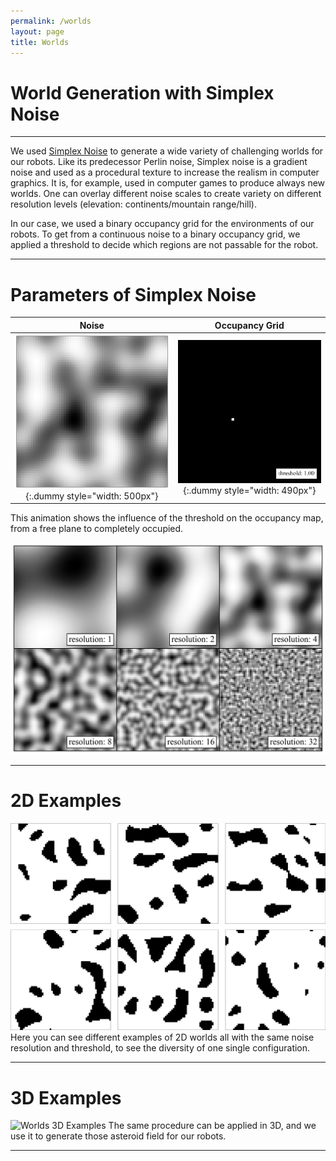 ```yaml
---
permalink: /worlds
layout: page
title: Worlds
---
```


# World Generation with Simplex Noise
---
We used [Simplex Noise](https://en.wikipedia.org/wiki/Simplex_noise) to generate a wide variety of challenging worlds for our robots.
Like its predecessor Perlin noise, Simplex noise is a gradient noise and used as a procedural texture to increase the realism in computer graphics.
It is, for example, used in computer games to produce always new worlds. 
One can overlay different noise scales to create variety on different resolution levels (elevation: continents/mountain range/hill).

In our case, we used a binary occupancy grid for the environments of our robots. 
To get from a continuous noise to a binary occupancy grid, we applied a threshold to decide which regions are not passable for the robot.

---
# Parameters of Simplex Noise

|                                         Noise                                          |                                           Occupancy Grid                                            |
|:--------------------------------------------------------------------------------------:|:---------------------------------------------------------------------------------------------------:|
| ![Noise](../assets/imgs/worlds/worlds_simplex_noise.png){:.dummy style="width: 500px"} | ![Occupancy Grid](../assets/imgs/worlds/worlds_simplex_threshold.gif){:.dummy style="width: 490px"} |

This animation shows the influence of the threshold on the occupancy map, from a free plane to completely occupied.



![Worlds 2D Resolution](../assets/imgs/worlds/worlds_simplex_resolution.png)


---
# 2D Examples
![Worlds 2D Examples](../assets/imgs/worlds/worlds_examples_2d.png)
Here you can see different examples of 2D worlds all with the same noise resolution and threshold, to see the diversity 
of one single configuration.


---
# 3D Examples
![Worlds 3D Examples](../assets/imgs/worlds/worlds_examples_3d.gif)
The same procedure can be applied in 3D, and we use it to generate those asteroid field for our robots.


---